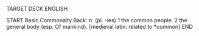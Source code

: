 TARGET DECK
ENGLISH

START
Basic
Commonalty
Back: n. (pl. -ies) 1 the common people. 2 the general body (esp. Of mankind). [medieval latin: related to *common]
END
